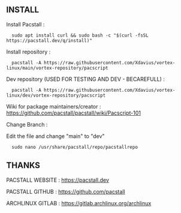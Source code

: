 ## INSTALL

Install Pacstall :

      sudo apt install curl && sudo bash -c "$(curl -fsSL https://pacstall.dev/q/install)"

Install repository :

      pacstall -A https://raw.githubusercontent.com/Xdavius/vortex-linux/main/vortex-repository/pacscript

Dev repository (USED FOR TESTING AND DEV - BECAREFULL) :

      pacstall -A https://raw.githubusercontent.com/Xdavius/vortex-linux/dev/vortex-repository/pacscript

Wiki for package maintainers/creator : https://github.com/pacstall/pacstall/wiki/Pacscript-101


Change Branch :

Edit the file and change "main" to "dev"

      sudo nano /usr/share/pacstall/repo/pacstallrepo


## THANKS

PACSTALL WEBSITE : https://pacstall.dev

PACSTALL GITHUB  : https://github.com/pacstall

ARCHLINUX GITLAB : https://gitlab.archlinux.org/archlinux
